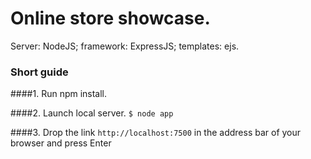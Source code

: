 # Online store showcase.

Server: NodeJS;
framework: ExpressJS;
templates: ejs.

### Short guide

####1. Run npm install.

####2. Launch local server.
```$ node app```

####3. Drop the link ```http://localhost:7500``` in the address bar of your browser and press Enter
